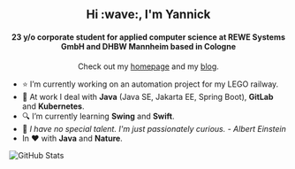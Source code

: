 <h2 align="center">Hi :wave:, I'm Yannick</h2>
<h4 align="center">23 y/o corporate student for applied computer science at REWE Systems GmbH and DHBW Mannheim based in Cologne</h4>

<p align="center">Check out my <a href="https://yannick.sh" target="_blank">homepage</a> and my <a href="https://blog.yannick.sh">blog</a>.</p>

- :star: I’m currently working on an automation project for my LEGO railway.
- :office: At work I deal with **Java** (Java SE, Jakarta EE, Spring Boot), **GitLab** and **Kubernetes**.
- :mag: I’m currently learning **Swing** and **Swift**.
- :speech_balloon: *I have no special talent. I'm just passionately curious. - Albert Einstein*
- In :heart: with **Java** and **Nature**.

![GitHub Stats](https://github-readme-stats.vercel.app/api?username=yannickkirschen&show_icons=true&hide_border=true)
